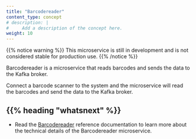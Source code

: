 ```yaml
---
title: "Barcodereader"
content_type: concept
# description: |
#     Add a description of the concept here.
weight: 10
---
```


<!-- overview -->


{{% notice warning %}}
This microservice is still in development and is not considered stable for production use.
{{% /notice %}}

Barcodereader is a microservice that reads barcodes and sends the data to the Kafka broker.

<!-- body -->

Connect a barcode scanner to the system and the microservice will read the barcodes and send the data to the Kafka broker.

<!-- Optional section; add links to information related to this topic. -->

## {{% heading "whatsnext" %}}

- Read the [Barcodereader](/docs/reference/microservices/barcodereader/) reference
  documentation to learn more about the technical details of the Barcodereader
  microservice.
